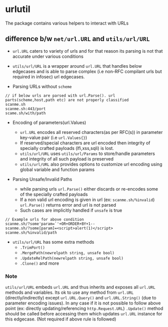 # urlutil
The package contains various helpers to interact with URLs

## difference b/w `net/url.URL` and `utils/url/URL`

- `url.URL` caters to variety of urls and for that reason its parsing is not that accurate under various conditions
- `utils/url/URL` is a wrapper around `url.URL` that handles below edgecases and is able to parse complex (i.e non-RFC compilant urls but required in infosec) url edgecases.


- Parsing URLs without `scheme`

```
// if below urls are parsed with url.Parse(). url parts(scheme,host,path etc) are not properly classified
scanme.sh
scanme.sh:443/port
scame.sh/with/path
```

- Encoding of parameters(url.Values)
  - `url.URL` encodes all reserved characters(as per RFC(s)) in parameter key-value pair (i.e `url.Values{}`) 
  - If reserved/special characters are url encoded then integrity of specially crafted payloads (lfi,xss,sqli) is lost.
  - `utils/url/URL` uses `utils/url/Params` to store/handle parameters and integrity of all such payload is preserved
  - `utils/url/URL` also provides options to customize url encoding using global variable and function params


- Parsing Unsafe/Invalid Paths
  - while parsing urls `url.Parse()` either discards or re-encodes some of the specially crafted payloads
  - If a non valid url encoding is given in url (ex: `scanme.sh/%invalid`) `url.Parse()` returns error and url is not parsed
  - Such cases are implicitly handled if `unsafe` is true
  
```
// Example urls for above condition
scanme.sh/?some'param=`'+OR+ORDER+BY+1--
scanme.sh/?some[param]=<script>alert(1)</script>
scanme.sh/%invalid/path
```

- `utils/url/URL` has some extra methods
  - `.TrimPort()`
  - `.MergePath(newrelpath string, unsafe bool)`
  - `.UpdateRelPath(newrelpath string, unsafe bool)` 
  - `.Clone()` and more


### Note

`utils/url/URL` embeds `url.URL` and thus inherits and exposes all `url.URL` methods and variables.
Its ok to use any method from `url.URL` (directly/indirectly) except `url.URL.Query()` and `url.URL.String()` (due to parameter encoding issues).
In any case if it is not possible to follow above point (ex: directly updating/referencing `http.Request.URL`) `.Update()` method should be called before accessing them which updates `url.URL` instance for this edgecase. (Not required if above rule is followed)
